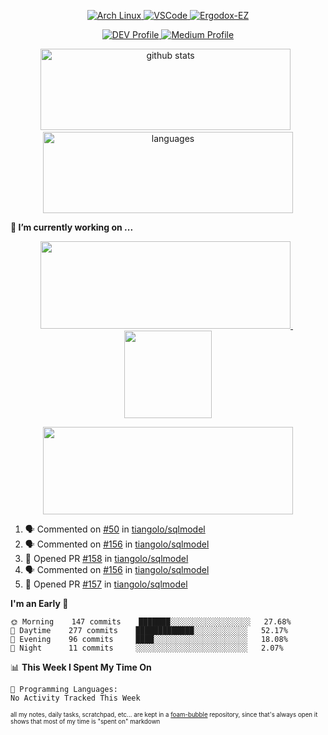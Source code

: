 <!--
**RobertRosca/RobertRosca** is a ✨ _special_ ✨ repository because its `README.md` (this file) appears on your GitHub profile.

Here are some ideas to get you started:

- 🔭 I’m currently working on ...
- 🌱 I’m currently learning ...
- 👯 I’m looking to collaborate on ...
- 🤔 I’m looking for help with ...
- 💬 Ask me about ...
- 📫 How to reach me: ...
- 😄 Pronouns: ...
- ⚡ Fun fact: ...
-->

<p align="center">
  <a href="https://www.archlinux.org/"> <img alt="Arch Linux" src="https://img.shields.io/badge/OS-Linux-informational?style=for-the-badge&logo=data:image/png;base64,iVBORw0KGgoAAAANSUhEUgAAABAAAAAQCAYAAAAf8/9hAAAACXBIWXMAAAsTAAALEwEAmpwYAAAA90lEQVQ4jZ3QPyvFcRTH8fNTV0qSlPzJajAwWK7yBMguD8AgiyzKpDwJuydg82dTZlFiURYTyi0lg7wMvrf77Xbv7/75LKfvOefzPud7IkqEubJ6qTCAB0z2C1j3r6N+AecJ8IahXs3T+NXQVq+AfZzgJwGeUenWPJ8Za9kW290CTrXWS8dbYLmNua69ToCrrPkRG7jIcq8YbmdebZpWTfkRfGb5g1bmArdZ0xeKrH6Z8u+4w2i9NpDiZkQs5syiKGTv7xTHI6IWETP59Aqe0oR7HGKhacNZ7OI69X1gChOBHdxgrfTCDdgSznCMscBK/t9uhSoG/wA7SnN2boysigAAAABJRU5ErkJggg=="> </a>
  <a href="https://code.visualstudio.com/"> <img alt="VSCode" src="https://img.shields.io/badge/Editor-VSCode-green?style=for-the-badge&logo=visual-studio-code&logoColor=white"> </a>
  <a href="https://ergodox-ez.com/"> <img alt="Ergodox-EZ" src="https://img.shields.io/badge/Keyboard-EZ-orange?style=for-the-badge"> </a>
 </p>

<p align="center">
    <a href="https://dev.to/robertrosca/"> <img alt="DEV Profile" src="https://img.shields.io/badge/DEV-robertrosca-7986f8?style=for-the-badge"> </a>
    <a href="https://medium.com/@robert.rosca"> <img alt="Medium Profile" src="https://img.shields.io/badge/medium-robertrosca-000000?style=for-the-badge"> </a>
 </p>
 
<p align="center">
  <img src="https://github-readme-stats.vercel.app/api?username=robertrosca&show_icons=true&theme=buefy&hide=stars&card_width=400" alt="github stats" height="130" width="400"/>
  &nbsp;
  <img src="https://github-readme-stats.vercel.app/api/top-langs/?username=robertrosca&layout=compact&theme=buefy&hide=jupyter%20notebook&card_width=400" alt="languages" height="130" width="400">
</p>

**🔭 I’m currently working on ...**

<p align="center">
  <a href="https://github.com/oscovida/oscovida"> <img src="https://github-readme-stats.vercel.app/api/pin/?username=oscovida&repo=oscovida&show_icons=true&theme=buefy&hide=stars&card_width=400" height="140" width="400"/> </a>
  &nbsp;
  <a href="https://github.com/RobertRosca/vip-ipykernel"> <img src="https://github-readme-stats.vercel.app/api/pin/?username=RobertRosca&repo=vip-ipykernel&show_icons=true&theme=buefy" height="140"/> </a>
</p>


<p align="center">
  <a href="https://github.com/ecmwf/cfgrib.jl"> <img src="https://github-readme-stats.vercel.app/api/pin/?username=ecmwf&repo=cfgrib.jl&show_icons=true&theme=buefy&hide=stars&card_width=400" height="140" width="400"/> </a>
<!--   &nbsp;
  <a href="https://github.com/RobertRosca/vip-ipykernel"> <img src="https://github-readme-stats.vercel.app/api/pin/?username=RobertRosca&repo=vip-ipykernel&show_icons=true&theme=buefy" height="140"/> </a> -->
</p>


<!--START_SECTION:activity-->
1. 🗣 Commented on [#50](https://github.com/tiangolo/sqlmodel/issues/50) in [tiangolo/sqlmodel](https://github.com/tiangolo/sqlmodel)
2. 🗣 Commented on [#156](https://github.com/tiangolo/sqlmodel/issues/156) in [tiangolo/sqlmodel](https://github.com/tiangolo/sqlmodel)
3. 💪 Opened PR [#158](https://github.com/tiangolo/sqlmodel/pull/158) in [tiangolo/sqlmodel](https://github.com/tiangolo/sqlmodel)
4. 🗣 Commented on [#156](https://github.com/tiangolo/sqlmodel/issues/156) in [tiangolo/sqlmodel](https://github.com/tiangolo/sqlmodel)
5. 💪 Opened PR [#157](https://github.com/tiangolo/sqlmodel/pull/157) in [tiangolo/sqlmodel](https://github.com/tiangolo/sqlmodel)
<!--END_SECTION:activity-->

<!--START_SECTION:waka-->
**I'm an Early 🐤** 

```text
🌞 Morning    147 commits    ███████░░░░░░░░░░░░░░░░░░   27.68% 
🌆 Daytime    277 commits    █████████████░░░░░░░░░░░░   52.17% 
🌃 Evening    96 commits     ████░░░░░░░░░░░░░░░░░░░░░   18.08% 
🌙 Night      11 commits     ░░░░░░░░░░░░░░░░░░░░░░░░░   2.07%

```


📊 **This Week I Spent My Time On** 

```text
💬 Programming Languages: 
No Activity Tracked This Week

```


<!--END_SECTION:waka-->

<sub><sup>all my notes, daily tasks, scratchpad, etc... are kept in a <a href="https://foambubble.github.io/foam/"> foam-bubble</a> repository, since that's always open it shows that most of my time is "spent on" markdown</sup></sub>
